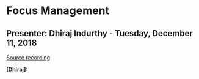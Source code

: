 # Focus Management
## Presenter: Dhiraj Indurthy  - Tuesday, December 11, 2018
[Source recording](https://youtu.be/ocFICq5y8xg)

**[Dhiraj]:** 
